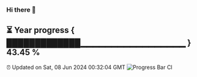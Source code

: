 ### Hi there 👋
⏳ Year progress { █████████████▁▁▁▁▁▁▁▁▁▁▁▁▁▁▁▁▁ } 43.45 %
---
⏰ Updated on Sat, 08 Jun 2024 00:32:04 GMT
![Progress Bar CI](https://github.com/Moyi321/Moyi321/workflows/Progress%20Bar%20CI/badge.svg)
